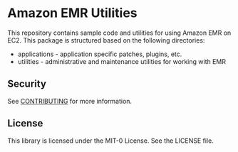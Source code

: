 # Amazon EMR Utilities

This repository contains sample code and utilities for using Amazon EMR on EC2. This package is structured based on the following directories:

- applications - application specific patches, plugins, etc.
- utilities - administrative and maintenance utilities for working with EMR

## Security

See [CONTRIBUTING](CONTRIBUTING.md#security-issue-notifications) for more information.

## License

This library is licensed under the MIT-0 License. See the LICENSE file.

